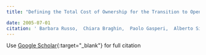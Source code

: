 ```yaml
---
title: "Defining the Total Cost of Ownership for the Transition to Open Source Systems"

date: 2005-07-01
citation: ' Barbara Russo,  Chiara Braghin,  Paolo Gasperi,  Alberto Sillitti,  Giancarlo Succi, &quot;Defining the Total Cost of Ownership for the Transition to Open Source Systems.&quot;, 2005.'
---
```

Use [Google Scholar](https://scholar.google.com/scholar?q=Defining+the+Total+Cost+of+Ownership+for+the+Transition+to+Open+Source+Systems){:target="_blank"} for full citation